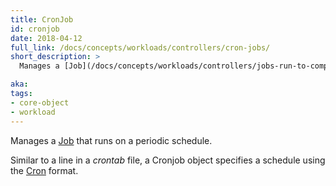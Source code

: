 ```yaml
---
title: CronJob
id: cronjob
date: 2018-04-12
full_link: /docs/concepts/workloads/controllers/cron-jobs/
short_description: >
  Manages a [Job](/docs/concepts/workloads/controllers/jobs-run-to-completion/) that runs on a periodic schedule.

aka:
tags:
- core-object
- workload
---
```

 Manages a [Job](/docs/concepts/workloads/controllers/jobs-run-to-completion/) that runs on a periodic schedule.

<!--more-->

Similar to a line in a *crontab* file, a Cronjob object specifies a schedule using the [Cron](https://en.wikipedia.org/wiki/Cron) format.